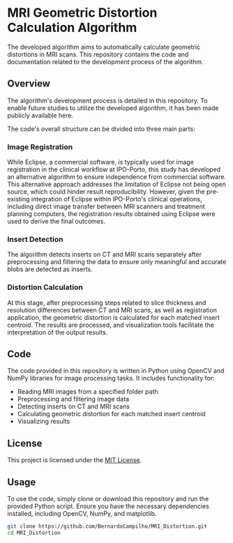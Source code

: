 # MRI Geometric Distortion Calculation Algorithm

The developed algorithm aims to automatically calculate geometric distortions in MRI scans. This repository contains the code and documentation related to the development process of the algorithm.

## Overview

The algorithm's development process is detailed in this repository. To enable future studies to utilize the developed algorithm, it has been made publicly available here.

The code's overall structure can be divided into three main parts:

### Image Registration

While Eclipse, a commercial software, is typically used for image registration in the clinical workflow at IPO-Porto, this study has developed an alternative algorithm to ensure independence from commercial software. This alternative approach addresses the limitation of Eclipse not being open source, which could hinder result reproducibility. However, given the pre-existing integration of Eclipse within IPO-Porto's clinical operations, including direct image transfer between MRI scanners and treatment planning computers, the registration results obtained using Eclipse were used to derive the final outcomes.

### Insert Detection

The algorithm detects inserts on CT and MRI scans separately after preprocessing and filtering the data to ensure only meaningful and accurate blobs are detected as inserts.

### Distortion Calculation

At this stage, after preprocessing steps related to slice thickness and resolution differences between CT and MRI scans, as well as registration application, the geometric distortion is calculated for each matched insert centroid. The results are processed, and visualization tools facilitate the interpretation of the output results.

## Code

The code provided in this repository is written in Python using OpenCV and NumPy libraries for image processing tasks. It includes functionality for:

- Reading MRI images from a specified folder path
- Preprocessing and filtering image data
- Detecting inserts on CT and MRI scans
- Calculating geometric distortion for each matched insert centroid
- Visualizing results

  
## License

This project is licensed under the [MIT License](https://www.mit.edu/~amini/LICENSE.md).



## Usage

To use the code, simply clone or download this repository and run the provided Python script. Ensure you have the necessary dependencies installed, including OpenCV, NumPy, and matplotlib.

```bash
git clone https://github.com/BernardoCampilho/MRI_Distortion.git
cd MRI_Distortion





